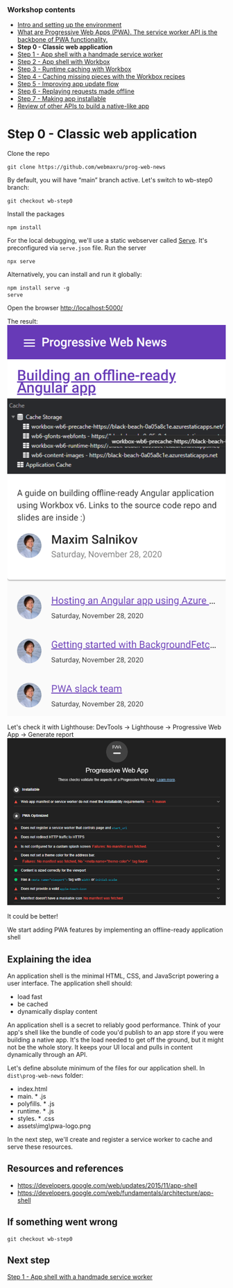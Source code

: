 ### Workshop contents

- [Intro and setting up the environment](README.md)
- [What are Progressive Web Apps (PWA). The service worker API is the backbone of PWA functionality.](theory.md)
- **Step 0 - Classic web application**
- [Step 1 - App shell with a handmade service worker](practice-step1.md)
- [Step 2 - App shell with Workbox](practice-step2.md)
- [Step 3 - Runtime caching with Workbox](practice-step3.md)
- [Step 4 - Caching missing pieces with the Workbox recipes](practice-step4.md)
- [Step 5 - Improving app update flow](practice-step5.md)
- [Step 6 - Replaying requests made offline](practice-step6.md)
- [Step 7 - Making app installable](practice-step7.md)
- [Review of other APIs to build a native-like app](other-apis.md)

# Step 0 - Classic web application

Clone the repo

```console
git clone https://github.com/webmaxru/prog-web-news
```

By default, you will have “main” branch active. Let's switch to wb-step0 branch:

```console
git checkout wb-step0
```

Install the packages

```console
npm install
```

For the local debugging, we'll use a static webserver called [Serve](https://www.npmjs.com/package/serve). It's preconfigured via `serve.json` file. Run the server

```console
npx serve
```

Alternatively, you can install and run it globally:

```console
npm install serve -g
serve
```

Open the browser
<http://localhost:5000/>

The result:
![App](images/app-home.png)

Let's check it with Lighthouse:
DevTools -> Lighthouse -> Progressive Web App -> Generate report
![App](images/lighthouse-step0.png)

It could be better!

We start adding PWA features by implementing an offline-ready application shell

## Explaining the idea

An application shell is the minimal HTML, CSS, and JavaScript powering a user interface. The application shell should:

- load fast
- be cached
- dynamically display content

An application shell is a secret to reliably good performance. Think of your app's shell like the bundle of code you'd publish to an app store if you were building a native app. It's the load needed to get off the ground, but it might not be the whole story. It keeps your UI local and pulls in content dynamically through an API.

Let's define absolute minimum of the files for our application shell. In `dist\prog-web-news` folder:

- index.html
- main. * .js
- polyfills. * .js
- runtime. * .js
- styles. * .css
- assets\img\pwa-logo.png

In the next step, we'll create and register a service worker to cache and serve these resources.

## Resources and references

- <https://developers.google.com/web/updates/2015/11/app-shell>
- <https://developers.google.com/web/fundamentals/architecture/app-shell>

## If something went wrong

```console
git checkout wb-step0
```

## Next step

[Step 1 - App shell with a handmade service worker](practice-step1.md)
